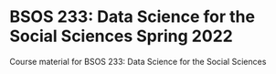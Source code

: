 # BSOS 233: Data Science for the Social Sciences Spring 2022

Course material for BSOS 233: Data Science for the Social Sciences

